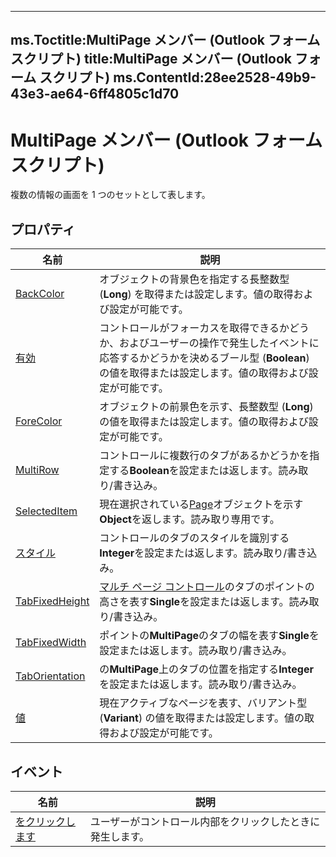 

---
ms.Toctitle:MultiPage メンバー (Outlook フォーム スクリプト)
title:MultiPage メンバー (Outlook フォーム スクリプト)
ms.ContentId:28ee2528-49b9-43e3-ae64-6ff4805c1d70
---
# MultiPage メンバー (Outlook フォーム スクリプト)




複数の情報の画面を 1 つのセットとして表します。

## プロパティ

|**名前**|**説明**|
|---|---|
|[BackColor](10c54c57-7833-003b-e773-d1aa331d3eae)|オブジェクトの背景色を指定する長整数型 (**Long**) を取得または設定します。値の取得および設定が可能です。|
|[有効](365a1ae2-97b4-8200-c8cd-2ad2bd915a30)|コントロールがフォーカスを取得できるかどうか、およびユーザーの操作で発生したイベントに応答するかどうかを決めるブール型 (**Boolean**) の値を取得または設定します。値の取得および設定が可能です。|
|[ForeColor](69af0968-a42d-7ccd-dc7f-d09b00ab4672)|オブジェクトの前景色を示す、長整数型 (**Long**) の値を取得または設定します。値の取得および設定が可能です。|
|[MultiRow](80375220-7268-f3a9-297e-29999fd3b3e3.md)|コントロールに複数行のタブがあるかどうかを指定する**Boolean**を設定または返します。読み取り/書き込み。|
|[SelectedItem](b0d3789e-1f96-4e6b-6c47-4a0e2d831259)|現在選択されている[Page](836941c3-c768-151a-65a5-41c71493033a.md)オブジェクトを示す**Object**を返します。読み取り専用です。|
|[スタイル](daeca0fa-849c-e731-6940-07f1c4a8c7ad.md)|コントロールのタブのスタイルを識別する**Integer**を設定または返します。読み取り/書き込み。|
|[TabFixedHeight](444070ce-46ad-4fff-021f-075aba7ad110)|[マルチ ページ コントロール](ac0fa233-81fe-8a34-4113-6907c6d8f7e2.md)のタブのポイントの高さを表す**Single**を設定または返します。読み取り/書き込み。|
|[TabFixedWidth](932c2b27-97b7-adda-4ac5-3da64716f370.md)|ポイントの**MultiPage**のタブの幅を表す**Single**を設定または返します。読み取り/書き込み。|
|[TabOrientation](99a1d7ae-42b4-933c-2331-8b1c02550da6.md)|の**MultiPage**上のタブの位置を指定する**Integer**を設定または返します。読み取り/書き込み。|
|[値](0d4320c3-4d9b-4b4a-b7ec-3402af49c495)|現在アクティブなページを表す、バリアント型 (**Variant**) の値を取得または設定します。値の取得および設定が可能です。|




## イベント

|**名前**|**説明**|
|---|---|
|[をクリックします](c303656d-1c91-1189-388c-7b103b83eb4a.md)|ユーザーがコントロール内部をクリックしたときに発生します。|





